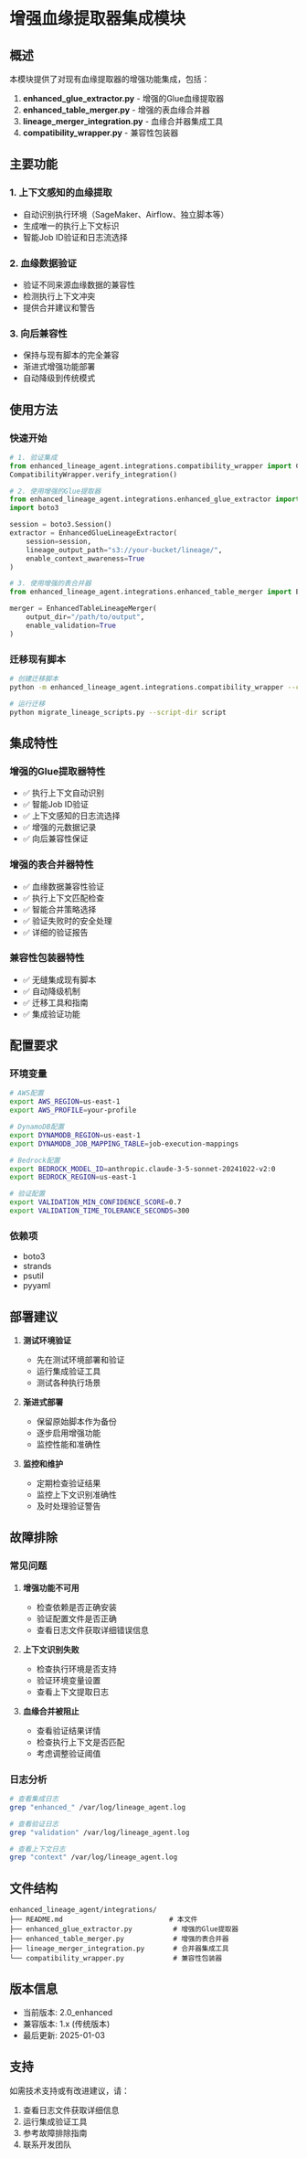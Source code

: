# 增强血缘提取器集成模块

## 概述

本模块提供了对现有血缘提取器的增强功能集成，包括：

1. **enhanced_glue_extractor.py** - 增强的Glue血缘提取器
2. **enhanced_table_merger.py** - 增强的表血缘合并器  
3. **lineage_merger_integration.py** - 血缘合并器集成工具
4. **compatibility_wrapper.py** - 兼容性包装器

## 主要功能

### 1. 上下文感知的血缘提取

- 自动识别执行环境（SageMaker、Airflow、独立脚本等）
- 生成唯一的执行上下文标识
- 智能Job ID验证和日志流选择

### 2. 血缘数据验证

- 验证不同来源血缘数据的兼容性
- 检测执行上下文冲突
- 提供合并建议和警告

### 3. 向后兼容性

- 保持与现有脚本的完全兼容
- 渐进式增强功能部署
- 自动降级到传统模式

## 使用方法

### 快速开始

```python
# 1. 验证集成
from enhanced_lineage_agent.integrations.compatibility_wrapper import CompatibilityWrapper
CompatibilityWrapper.verify_integration()

# 2. 使用增强的Glue提取器
from enhanced_lineage_agent.integrations.enhanced_glue_extractor import EnhancedGlueLineageExtractor
import boto3

session = boto3.Session()
extractor = EnhancedGlueLineageExtractor(
    session=session,
    lineage_output_path="s3://your-bucket/lineage/",
    enable_context_awareness=True
)

# 3. 使用增强的表合并器
from enhanced_lineage_agent.integrations.enhanced_table_merger import EnhancedTableLineageMerger

merger = EnhancedTableLineageMerger(
    output_dir="/path/to/output",
    enable_validation=True
)
```

### 迁移现有脚本

```bash
# 创建迁移脚本
python -m enhanced_lineage_agent.integrations.compatibility_wrapper --create-migration

# 运行迁移
python migrate_lineage_scripts.py --script-dir script
```

## 集成特性

### 增强的Glue提取器特性

- ✅ 执行上下文自动识别
- ✅ 智能Job ID验证
- ✅ 上下文感知的日志流选择
- ✅ 增强的元数据记录
- ✅ 向后兼容性保证

### 增强的表合并器特性

- ✅ 血缘数据兼容性验证
- ✅ 执行上下文匹配检查
- ✅ 智能合并策略选择
- ✅ 验证失败时的安全处理
- ✅ 详细的验证报告

### 兼容性包装器特性

- ✅ 无缝集成现有脚本
- ✅ 自动降级机制
- ✅ 迁移工具和指南
- ✅ 集成验证功能

## 配置要求

### 环境变量

```bash
# AWS配置
export AWS_REGION=us-east-1
export AWS_PROFILE=your-profile

# DynamoDB配置
export DYNAMODB_REGION=us-east-1
export DYNAMODB_JOB_MAPPING_TABLE=job-execution-mappings

# Bedrock配置
export BEDROCK_MODEL_ID=anthropic.claude-3-5-sonnet-20241022-v2:0
export BEDROCK_REGION=us-east-1

# 验证配置
export VALIDATION_MIN_CONFIDENCE_SCORE=0.7
export VALIDATION_TIME_TOLERANCE_SECONDS=300
```

### 依赖项

- boto3
- strands
- psutil
- pyyaml

## 部署建议

1. **测试环境验证**
   - 先在测试环境部署和验证
   - 运行集成验证工具
   - 测试各种执行场景

2. **渐进式部署**
   - 保留原始脚本作为备份
   - 逐步启用增强功能
   - 监控性能和准确性

3. **监控和维护**
   - 定期检查验证结果
   - 监控上下文识别准确性
   - 及时处理验证警告

## 故障排除

### 常见问题

1. **增强功能不可用**
   - 检查依赖是否正确安装
   - 验证配置文件是否正确
   - 查看日志文件获取详细错误信息

2. **上下文识别失败**
   - 检查执行环境是否支持
   - 验证环境变量设置
   - 查看上下文提取日志

3. **血缘合并被阻止**
   - 查看验证结果详情
   - 检查执行上下文是否匹配
   - 考虑调整验证阈值

### 日志分析

```bash
# 查看集成日志
grep "enhanced_" /var/log/lineage_agent.log

# 查看验证日志
grep "validation" /var/log/lineage_agent.log

# 查看上下文日志
grep "context" /var/log/lineage_agent.log
```

## 文件结构

```
enhanced_lineage_agent/integrations/
├── README.md                          # 本文件
├── enhanced_glue_extractor.py          # 增强的Glue提取器
├── enhanced_table_merger.py            # 增强的表合并器
├── lineage_merger_integration.py       # 合并器集成工具
└── compatibility_wrapper.py            # 兼容性包装器
```

## 版本信息

- 当前版本: 2.0_enhanced
- 兼容版本: 1.x (传统版本)
- 最后更新: 2025-01-03

## 支持

如需技术支持或有改进建议，请：
1. 查看日志文件获取详细信息
2. 运行集成验证工具
3. 参考故障排除指南
4. 联系开发团队